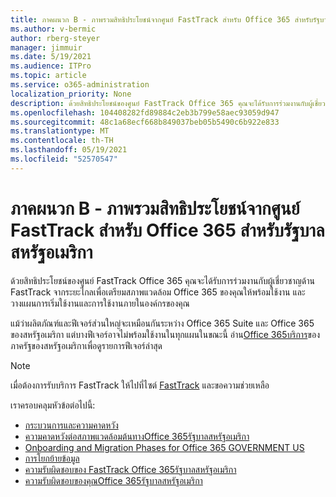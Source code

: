 ```yaml
---
title: ภาคผนวก B - ภาพรวมสิทธิประโยชน์จากศูนย์ FastTrack สำหรับ Office 365 สำหรับรัฐบาลสหรัฐอเมริกา
ms.author: v-bermic
author: rberg-steyer
manager: jimmuir
ms.date: 5/19/2021
ms.audience: ITPro
ms.topic: article
ms.service: o365-administration
localization_priority: None
description: ด้วยสิทธิประโยชน์ของศูนย์ FastTrack Office 365 คุณจะได้รับการร่วมงานกับผู้เชี่ยวชาญด้าน FastTrack จากระยะไกลเพื่อเตรียมสภาพแวดล้อม Office 365 ของคุณให้พร้อมใช้งาน และวางแผนการเริ่มใช้งานและการใช้งานภายในองค์กรของคุณ
ms.openlocfilehash: 104408282fd89884c2eb3b799e58aec93059d947
ms.sourcegitcommit: 48c1a68ecf668b849037beb05b5490c6b922e833
ms.translationtype: MT
ms.contentlocale: th-TH
ms.lasthandoff: 05/19/2021
ms.locfileid: "52570547"
---
```

# <a name="appendix-b---fasttrack-center-benefit-overview-for-office-365-us-government"></a>ภาคผนวก B - ภาพรวมสิทธิประโยชน์จากศูนย์ FastTrack สำหรับ Office 365 สำหรับรัฐบาลสหรัฐอเมริกา

ด้วยสิทธิประโยชน์ของศูนย์ FastTrack Office 365 คุณจะได้รับการร่วมงานกับผู้เชี่ยวชาญด้าน FastTrack จากระยะไกลเพื่อเตรียมสภาพแวดล้อม Office 365 ของคุณให้พร้อมใช้งาน และวางแผนการเริ่มใช้งานและการใช้งานภายในองค์กรของคุณ 
  
แม้ว่าผลิตภัณฑ์และฟีเจอร์ส่วนใหญ่จะเหมือนกันระหว่าง Office 365 Suite และ Office 365 ของสหรัฐอเมริกา แต่บางฟีเจอร์อาจไม่พร้อมใช้งานในทุกแผนในขณะนี้ อ่าน[Office 365บริการ](https://aka.ms/aboutgovcloud)ของภาครัฐของสหรัฐอเมริกาเพื่อดูรายการฟีเจอร์ล่าสุด

> [!NOTE]
> เมื่อต้องการรับบริการ FastTrack ให้ไปที่ไซต์ [FastTrack](https://go.microsoft.com/fwlink/?linkid=780698) และขอความช่วยเหลือ  

เราครอบคลุมหัวข้อต่อไปนี้:
- [กระบวนการและความคาดหวัง](process-and-expectations.md) 
- [ความคาดหวังต่อสภาพแวดล้อมต้นทางOffice 365รัฐบาลสหรัฐอเมริกา](US-Gov-appendix-source-environment-expectations.md)   
- [Onboarding and Migration Phases for Office 365 GOVERNMENT US](US-Gov-appendix-onboarding-and-migration.md)
- [การโยกย้ายข้อมูล](data-migration.md)    
- [ความรับผิดชอบของ FastTrack Office 365รัฐบาลสหรัฐอเมริกา](US-Gov-appendix-fasttrack-responsibilities.md)   
- [ความรับผิดชอบของคุณOffice 365รัฐบาลสหรัฐอเมริกา](US-Gov-appendix-your-responsibilities.md)    

